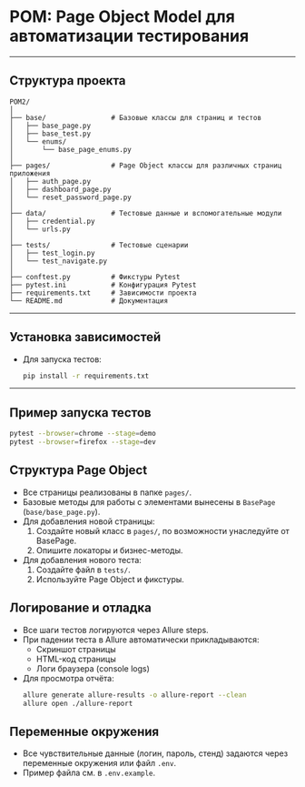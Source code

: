 # POM: Page Object Model для автоматизации тестирования

---

## Структура проекта

```
POM2/
│
├── base/                # Базовые классы для страниц и тестов
│   ├── base_page.py
│   ├── base_test.py
│   └── enums/
│       └── base_page_enums.py
│
├── pages/               # Page Object классы для различных страниц приложения
│   ├── auth_page.py
│   ├── dashboard_page.py
│   └── reset_password_page.py
│
├── data/                # Тестовые данные и вспомогательные модули
│   ├── credential.py
│   └── urls.py
│
├── tests/               # Тестовые сценарии
│   ├── test_login.py
│   └── test_navigate.py
│
├── conftest.py          # Фикстуры Pytest
├── pytest.ini           # Конфигурация Pytest
├── requirements.txt     # Зависимости проекта
└── README.md            # Документация
```

---

## Установка зависимостей

- Для запуска тестов:
  ```bash
  pip install -r requirements.txt
  ```

---

## Пример запуска тестов

```bash
pytest --browser=chrome --stage=demo
pytest --browser=firefox --stage=dev
```

## Структура Page Object

- Все страницы реализованы в папке `pages/`.
- Базовые методы для работы с элементами вынесены в `BasePage` (`base/base_page.py`).
- Для добавления новой страницы:
  1. Создайте новый класс в `pages/`, по возможности унаследуйте от BasePage.
  2. Опишите локаторы и бизнес-методы.
- Для добавления нового теста:
  1. Создайте файл в `tests/`.
  2. Используйте Page Object и фикстуры.

## Логирование и отладка

- Все шаги тестов логируются через Allure steps.
- При падении теста в Allure автоматически прикладываются:
  - Скриншот страницы
  - HTML-код страницы
  - Логи браузера (console logs)
- Для просмотра отчёта:
  ```bash
  allure generate allure-results -o allure-report --clean
  allure open ./allure-report
  ```

## Переменные окружения

- Все чувствительные данные (логин, пароль, стенд) задаются через переменные окружения или файл `.env`.
- Пример файла см. в `.env.example`.
